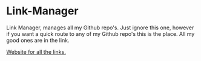 # Link-Manager

Link Manager, manages all my Github repo's. Just ignore this one, however if you want a quick route to any of my Github repo's this is the place. All my good ones are in the link. 

[Website for all the links.](https://mr-bamboo-forest.github.io/Link-Manager/)
